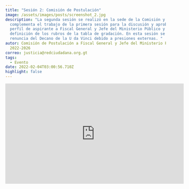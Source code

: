 ```yaml
---
title: "Sesión 2: Comisión de Postulación"
image: /assets/images/posts/screenshot_2.jpg
description: "La segunda sesión se realizó en la sede de la Comisión y
  complementa el trabajo de la primera sesión para la discusión y aprobación del
  perfil de aspirante a Fiscal General y Jefe del Ministerio Público y la
  definición de los rubros de la tabla de gradación. En esta sesión se dio la
  renuncia del Decano de la U da Vinci debido a presiones externas. "
autor: Comisión de Postulación a Fiscal General y Jefe del Ministerio Público
  2022-2026
correo: justicia@redciudadana.org.gt
tags:
  - Evento
date: 2022-02-04T03:00:56.710Z
highlight: false
---
```

<iframe src="https://www.facebook.com/plugins/video.php?height=314&href=https%3A%2F%2Fwww.facebook.com%2Forganismojudicial.gt%2Fvideos%2F383354690262143%2F&show_text=false&width=560&t=0" width="560" height="314" style="border:none;overflow:hidden" scrolling="no" frameborder="0" allowfullscreen="true" allow="autoplay; clipboard-write; encrypted-media; picture-in-picture; web-share" allowFullScreen="true"></iframe>